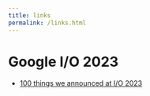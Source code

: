 ```yaml
---
title: links
permalink: /links.html
---
```


# Google I/O 2023

- [100 things we announced at I/O 2023](https://blog.google/technology/developers/google-io-2023-100-announcements/)